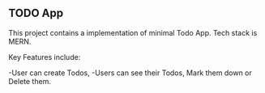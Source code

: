 ## TODO App

This project contains a implementation of minimal Todo App. Tech stack is MERN. 

Key Features include:

-User can create Todos, 
-Users can see their Todos, Mark them down or Delete them.
